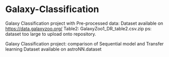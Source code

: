 # Galaxy-Classification
Galaxy Classification project with Pre-processed data:
Dataset available on https://data.galaxyzoo.org/ 
	Table2: GalaxyZoo1_DR_table2.csv.zip 
ps: dataset too large to upload onto repository.	
  
Galaxy Classification project: comparison of Sequential model and Transfer learning
Dataset available on astroNN.dataset
